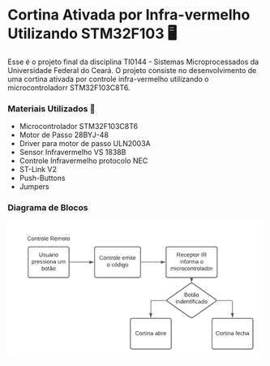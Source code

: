 # Cortina Ativada por Infra-vermelho Utilizando STM32F103 :desktop_computer:

Esse é o projeto final da disciplina TI0144 - Sistemas Microprocessados da Universidade Federal do Ceará. O projeto consiste no desenvolvimento de uma cortina ativada por controle infra-vermelho utilizando o microcontroladorr STM32F103C8T6.

### Materiais Utilizados :money_with_wings:

- Microcontrolador STM32F103C8T6
- Motor de Passo 28BYJ-48
- Driver para motor de passo ULN2003A
- Sensor Infravermelho VS 1838B
- Controle Infravermelho protocolo NEC
- ST-Link V2
- Push-Buttons
- Jumpers

### Diagrama de Blocos
![](/Images/BlockDiagram.png)